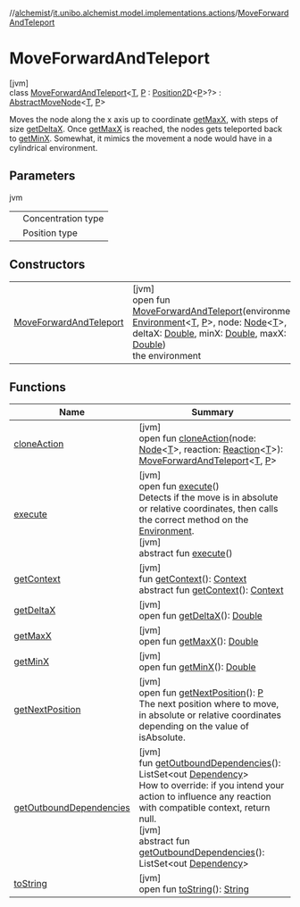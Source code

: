 //[alchemist](../../../index.md)/[it.unibo.alchemist.model.implementations.actions](../index.md)/[MoveForwardAndTeleport](index.md)

# MoveForwardAndTeleport

[jvm]\
class [MoveForwardAndTeleport](index.md)<[T](index.md), [P](index.md) : [Position2D](../../it.unibo.alchemist.model.interfaces/-position2-d/index.md)<[P](../../it.unibo.alchemist.model.interfaces/-route/index.md)>?> : [AbstractMoveNode](../-abstract-move-node/index.md)<[T](../../it.unibo.alchemist.model.implementations.movestrategies.target/-follow-target/index.md), [P](../../it.unibo.alchemist.model.interfaces/-route/index.md)> 

Moves the node along the x axis up to coordinate [getMaxX](get-max-x.md), with steps of size [getDeltaX](get-delta-x.md). Once [getMaxX](get-max-x.md) is reached, the nodes gets teleported back to [getMinX](get-min-x.md). Somewhat, it mimics the movement a node would have in a cylindrical environment.

## Parameters

jvm

| | |
|---|---|
| <T> | Concentration type |
| <P> | Position type |

## Constructors

| | |
|---|---|
| [MoveForwardAndTeleport](-move-forward-and-teleport.md) | [jvm]<br>open fun [MoveForwardAndTeleport](-move-forward-and-teleport.md)(environment: [Environment](../../it.unibo.alchemist.model.interfaces/-environment/index.md)<[T](../../it.unibo.alchemist.model.implementations.movestrategies.target/-follow-target/index.md), [P](../../it.unibo.alchemist.model.interfaces/-route/index.md)>, node: [Node](../../it.unibo.alchemist.model.interfaces/-node/index.md)<[T](../../it.unibo.alchemist.model.implementations.movestrategies.target/-follow-target/index.md)>, deltaX: [Double](https://kotlinlang.org/api/latest/jvm/stdlib/kotlin/-double/index.html), minX: [Double](https://kotlinlang.org/api/latest/jvm/stdlib/kotlin/-double/index.html), maxX: [Double](https://kotlinlang.org/api/latest/jvm/stdlib/kotlin/-double/index.html))<br>the environment |

## Functions

| Name | Summary |
|---|---|
| [cloneAction](clone-action.md) | [jvm]<br>open fun [cloneAction](clone-action.md)(node: [Node](../../it.unibo.alchemist.model.interfaces/-node/index.md)<[T](../../it.unibo.alchemist.model.implementations.movestrategies.target/-follow-target/index.md)>, reaction: [Reaction](../../it.unibo.alchemist.model.interfaces/-reaction/index.md)<[T](../../it.unibo.alchemist.model.implementations.movestrategies.target/-follow-target/index.md)>): [MoveForwardAndTeleport](index.md)<[T](../../it.unibo.alchemist.model.implementations.movestrategies.target/-follow-target/index.md), [P](../../it.unibo.alchemist.model.interfaces/-route/index.md)> |
| [execute](../-abstract-move-node/execute.md) | [jvm]<br>open fun [execute](../-abstract-move-node/execute.md)()<br>Detects if the move is in absolute or relative coordinates, then calls the correct method on the [Environment](../../it.unibo.alchemist.model.interfaces/-environment/index.md).<br>[jvm]<br>abstract fun [execute](../../it.unibo.alchemist.model.interfaces/-action/execute.md)() |
| [getContext](../-abstract-move-node/get-context.md) | [jvm]<br>fun [getContext](../-abstract-move-node/get-context.md)(): [Context](../../it.unibo.alchemist.model.interfaces/-context/index.md)<br>abstract fun [getContext](../../it.unibo.alchemist.model.interfaces/-action/get-context.md)(): [Context](../../it.unibo.alchemist.model.interfaces/-context/index.md) |
| [getDeltaX](get-delta-x.md) | [jvm]<br>open fun [getDeltaX](get-delta-x.md)(): [Double](https://kotlinlang.org/api/latest/jvm/stdlib/kotlin/-double/index.html) |
| [getMaxX](get-max-x.md) | [jvm]<br>open fun [getMaxX](get-max-x.md)(): [Double](https://kotlinlang.org/api/latest/jvm/stdlib/kotlin/-double/index.html) |
| [getMinX](get-min-x.md) | [jvm]<br>open fun [getMinX](get-min-x.md)(): [Double](https://kotlinlang.org/api/latest/jvm/stdlib/kotlin/-double/index.html) |
| [getNextPosition](get-next-position.md) | [jvm]<br>open fun [getNextPosition](get-next-position.md)(): [P](../../it.unibo.alchemist.model.interfaces/-route/index.md)<br>The next position where to move, in absolute or relative coordinates depending on the value of isAbsolute. |
| [getOutboundDependencies](../-abstract-action/get-outbound-dependencies.md) | [jvm]<br>fun [getOutboundDependencies](../-abstract-action/get-outbound-dependencies.md)(): ListSet<out [Dependency](../../it.unibo.alchemist.model.interfaces/-dependency/index.md)><br>How to override: if you intend your action to influence any reaction with compatible context, return null.<br>[jvm]<br>abstract fun [getOutboundDependencies](../../it.unibo.alchemist.model.interfaces/-action/get-outbound-dependencies.md)(): ListSet<out [Dependency](../../it.unibo.alchemist.model.interfaces/-dependency/index.md)> |
| [toString](../-abstract-action/to-string.md) | [jvm]<br>open fun [toString](../-abstract-action/to-string.md)(): [String](https://docs.oracle.com/javase/8/docs/api/java/lang/String.html) |
